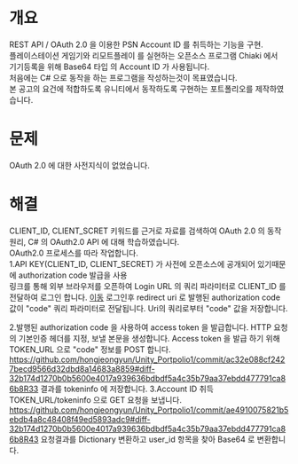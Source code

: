 # 개요
REST API / OAuth 2.0 을 이용한 PSN Account ID 를 취득하는 기능을 구현.  
플레이스테이션 게임기와 리모트플레이 를 실현하는 오픈소스 프로그램 Chiaki 에서  
기기등록을 위해 Base64 타입 의 Account ID 가 사용됩니다.  
처음에는 C# 으로 동작을 하는 프로그램을 작성하는것이 목표였습니다.  
본 공고의 요건에 적합하도록 유니티에서 동작하도록 구현하는 포트폴리오를 제작하였습니다.
         
# 문제
OAuth 2.0 에 대한 사전지식이 없었습니다.
# 해결 
CLIENT_ID, CLIENT_SCRET 키워드를 근거로 자료를 검색하여 OAuth 2.0 의 동작 원리, C# 의 OAuth2.0 API 에 대해 학습하였습니다.  
OAuth2.0 프로세스를 따라 작업합니다.  
1.API KEY(CLIENT_ID, CLIENT_SECRET) 가 사전에 오픈소스에 공개되어 있기때문에 authorization code 발급을 사용  
링크를 통해 외부 브라우저를 오픈하여 Login URL 의 쿼리 파라미터로 CLIENT_ID 를 전달하여 로그인 합니다. [이동](https://github.com/hongjeongyun/Unity_Portpolio1/commit/200e4590a92ea992e92efbd79a0cd0bb65bae3b0#diff-59608a8a40d909c99dc7d68c516a10b8a36370ff370b3b84309121cc95831302R8)
로그인후 redirect uri 로 발행된 authorization code 값이 "code" 쿼리 파라미터로 전달됩니다. Uri의 쿼리로부터 "code" 값을 저장합니다.

2.발행된 authorization code 을 사용하여 access token 을 발급합니다.
HTTP 요청의 기본인증 헤더를 지정, 보낼 본문을 생성합니다.
Access token 을 발급 하기 위해 TOKEN_URL 으로 "code" 정보를 POST 합니다. 
https://github.com/hongjeongyun/Unity_Portpolio1/commit/ac32e088cf2427becd9566d32dbd8a14683a8859#diff-32b174d1270b0b5600e4017a939636bdbdf5a4c35b79aa37ebdd477791ca86b8R33
결과를 tokeninfo 에 저장합니다.
3.Account ID 취득
TOKEN_URL/tokeninfo 으로 GET 요청을 보냅니다. 
https://github.com/hongjeongyun/Unity_Portpolio1/commit/ae4910075821b5ebdb4a8c48408f49ed5893adc9#diff-32b174d1270b0b5600e4017a939636bdbdf5a4c35b79aa37ebdd477791ca86b8R43
요청결과를 Dictionary 변환하고 user_id 항목을 찾아 Base64 로 변환합니다.
